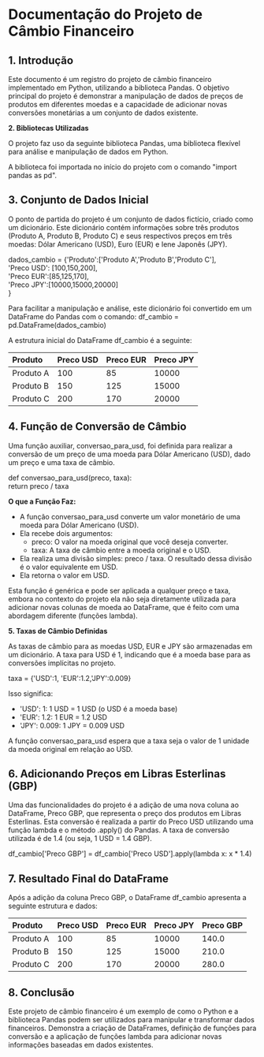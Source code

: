 # **Documentação do Projeto de Câmbio Financeiro**

## **1\. Introdução**

Este documento é um registro do projeto de câmbio financeiro implementado em Python, utilizando a biblioteca Pandas. O objetivo principal do projeto é demonstrar a manipulação de dados de preços de produtos em diferentes moedas e a capacidade de adicionar novas conversões monetárias a um conjunto de dados existente.

**2\. Bibliotecas Utilizadas**

O projeto faz uso da seguinte biblioteca Pandas, uma biblioteca flexível para análise e manipulação de dados em Python.

A biblioteca foi importada no início do projeto com o comando "import pandas as pd".

## **3\. Conjunto de Dados Inicial**

O ponto de partida do projeto é um conjunto de dados fictício, criado como um dicionário. Este dicionário contém informações sobre três produtos (Produto A, Produto B, Produto C) e seus respectivos preços em três moedas: Dólar Americano (USD), Euro (EUR) e Iene Japonês (JPY).

dados\_cambio \= {'Produto':\['Produto A','Produto B','Produto C'\],  
                'Preco USD': \[100,150,200\],  
                'Preco EUR':\[85,125,170\],  
                'Preco JPY':\[10000,15000,20000\]  
               }

Para facilitar a manipulação e análise, este dicionário foi convertido em um DataFrame do Pandas com o comando: df\_cambio \= pd.DataFrame(dados\_cambio)

A estrutura inicial do DataFrame df\_cambio é a seguinte:

| Produto | Preco USD | Preco EUR | Preco JPY |
| :---- | :---- | :---- | :---- |
| Produto A | 100 | 85 | 10000 |
| Produto B | 150 | 125 | 15000 |
| Produto C | 200 | 170 | 20000 |

## **4\. Função de Conversão de Câmbio**

Uma função auxiliar, conversao\_para\_usd, foi definida para realizar a conversão de um preço de uma moeda para Dólar Americano (USD), dado um preço e uma taxa de câmbio.

def conversao\_para\_usd(preco, taxa):  
    return preco / taxa

**O que a Função Faz:**

* A função conversao\_para\_usd converte um valor monetário de uma moeda para Dólar Americano (USD).  
* Ela recebe dois argumentos:  
  * preco: O valor na moeda original que você deseja converter.  
  * taxa: A taxa de câmbio entre a moeda original e o USD.  
* Ela realiza uma divisão simples: preco / taxa. O resultado dessa divisão é o valor equivalente em USD.  
* Ela retorna o valor em USD.

Esta função é genérica e pode ser aplicada a qualquer preço e taxa, embora no contexto do projeto ela não seja diretamente utilizada para adicionar novas colunas de moeda ao DataFrame, que é feito com uma abordagem diferente (funções lambda).

**5\. Taxas de Câmbio Definidas**

As taxas de câmbio para as moedas USD, EUR e JPY são armazenadas em um dicionário. A taxa para USD é 1, indicando que é a moeda base para as conversões implícitas no projeto.

taxa \= {'USD':1, 'EUR':1.2,'JPY':0.009}

Isso significa:

* 'USD': 1: 1 USD \= 1 USD (o USD é a moeda base)  
* 'EUR': 1.2: 1 EUR \= 1.2 USD  
* 'JPY': 0.009: 1 JPY \= 0.009 USD

A função conversao\_para\_usd espera que a taxa seja o valor de 1 unidade da moeda original em relação ao USD.

## **6\. Adicionando Preços em Libras Esterlinas (GBP)**

Uma das funcionalidades do projeto é a adição de uma nova coluna ao DataFrame, Preco GBP, que representa o preço dos produtos em Libras Esterlinas. Esta conversão é realizada a partir do Preco USD utilizando uma função lambda e o método .apply() do Pandas. A taxa de conversão utilizada é de 1.4 (ou seja, 1 USD \= 1.4 GBP).

df\_cambio\['Preco GBP'\] \= df\_cambio\['Preco USD'\].apply(lambda x: x \* 1.4)

## **7\. Resultado Final do DataFrame**

Após a adição da coluna Preco GBP, o DataFrame df\_cambio apresenta a seguinte estrutura e dados:

| Produto | Preco USD | Preco EUR | Preco JPY | Preco GBP |
| :---- | :---- | :---- | :---- | :---- |
| Produto A | 100 | 85 | 10000 | 140.0 |
| Produto B | 150 | 125 | 15000 | 210.0 |
| Produto C | 200 | 170 | 20000 | 280.0 |

## **8\. Conclusão**

Este projeto de câmbio financeiro é um exemplo de como o Python e a biblioteca Pandas podem ser utilizados para manipular e transformar dados financeiros. Demonstra a criação de DataFrames, definição de funções para conversão e a aplicação de funções lambda para adicionar novas informações baseadas em dados existentes.

